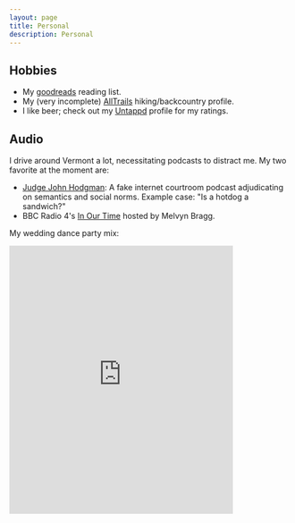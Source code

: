 ```yaml
---
layout: page
title: Personal
description: Personal
---
```


## **Hobbies**

* My [goodreads](https://www.goodreads.com/review/list/22753418-albert?shelf=read&utm_medium=api) reading list.
* My (very incomplete) [AllTrails](http://www.alltrails.com/members/albert-kim/home) hiking/backcountry profile.
* I like beer; check out my
[Untappd](https://untappd.com/user/rudeboybert) profile for my ratings.



## **Audio**

I drive around Vermont a lot, necessitating podcasts to distract me. My two
favorite at the moment are:

* [Judge John Hodgman](http://www.maximumfun.org/shows/judge-john-hodgman): A fake internet courtroom podcast adjudicating on semantics and social norms. Example case: "Is a hotdog a sandwich?"
* BBC Radio 4's [In Our Time](http://www.bbc.co.uk/programmes/b006qykl/episodes/downloads) hosted by Melvyn Bragg.

My wedding dance party mix:

<iframe src="https://open.spotify.com/embed/user/125983974/playlist/1v8vBtH1x0qymivHipYtc9" width="400" height="480" frameborder="0" allowtransparency="true"></iframe>



